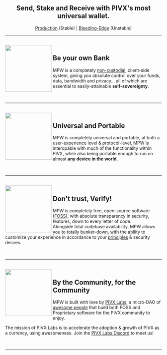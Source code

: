 <h2 align="center">
  Send, Stake and Receive with PIVX's most universal wallet.
</h2>

<p align="center">
  <a href="https://mypivxwallet.org/">Production</a> (Stable) | <a href="https://pivx-labs.github.io/MyPIVXWallet/">Bleeding-Edge</a> (Unstable)
</p>

---

<br>

<img align="left" src="https://pivx.org/build/images/content/img_governance.png" width="150">

## Be your own Bank

MPW is a completely [non-custodial](https://www.bitcoin.com/get-started/custodial-non-custodial-bitcoin-wallets/), client-side system, giving you absolute control over your funds, data, bandwidth and privacy... all of which are essential to easily-attainable **self-sovereignty**.

<br>

---

<br>

<img align="left" src="https://pivx.org/build/images/content/img_pos.png" width="150">

## Universal and Portable

MPW is completely universal and portable, at both a user-experience level & protocol-level, MPW is interopable with much of the functionality within PIVX, while also being portable enough to run on almost **any device in the world**.

<br>

---

<br>

<img align="left" src="https://pivx.org/build/images/content/img_privacy.png" width="150">

## Don't trust, Verify!

MPW is completely free, open-source software ([FOSS](https://en.wikipedia.org/wiki/Free_and_open-source_software)), with absolute transparency in security, features, down to every letter of code.<br>
Alongside total codebase availability, MPW allows you to totally bunker-down, with the ability to customize your experience in accordance to your [principles](https://en.wikipedia.org/wiki/Free_and_open-source_software#Four_essential_freedoms_of_Free_Software) & security desires.

<br>

---

<br>

<img align="left" src="https://pivx.org/build/images/content/img_slider_bars.png" width="150">

## By the Community, for the Community

MPW is built with love by [PIVX Labs](https://github.com/PIVX-Labs), a micro-DAO of [awesome people](https://github.com/PIVX-Labs/MyPIVXWallet/graphs/contributors) that build both FOSS and Proprietary software for the PIVX community to enjoy.

The mission of PIVX Labs is to accelerate the adoption & growth of PIVX as a currency, using awesomeness. Join the [PIVX Labs Discord](https://discord.gg/v57eCP4MMx) to meet us!

<br>

---
